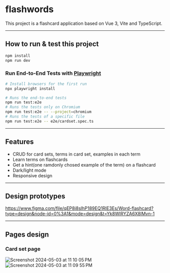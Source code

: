 # flashwords

This project is a flashcard application based on Vue 3, Vite and TypeScript.


***

## How to run & test this project

```sh
npm install
npm run dev
```

### Run End-to-End Tests with [Playwright](https://playwright.dev)

```sh
# Install browsers for the first run
npx playwright install

# Runs the end-to-end tests
npm run test:e2e
# Runs the tests only on Chromium
npm run test:e2e -- --project=chromium
# Runs the tests of a specific file
npm run test:e2e -- e2e/cardset.spec.ts
```

***
## Features
- CRUD for card sets, terms in card set, examples in each term
- Learn terms on flashcards
- Get a hint(one ramdonly chosed example of the term) on a flashcard
- Dark/light mode
- Responsive design

***
## Design prototypes
https://www.figma.com/file/qEP8i8slhP189EQ1RlE3Es/Word-flashcard?type=design&node-id=0%3A1&mode=design&t=Yk8WIRYZA6X8lMvn-1

***
## Pages design
### Card set page

![Screenshot 2024-05-03 at 11 10 05 PM](https://github.com/highspirit7/flashwords/assets/37180000/a2de64b5-c91c-4ac7-8b6b-f7d13db313b9)
![Screenshot 2024-05-03 at 11 09 55 PM](https://github.com/highspirit7/flashwords/assets/37180000/880a384e-aa07-4a72-a9ba-4968d72477a1)
